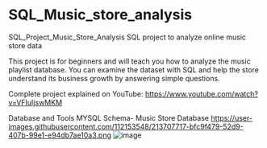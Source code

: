 # SQL_Music_store_analysis
SQL_Project_Music_Store_Analysis
SQL project to analyze online music store data

This project is for beginners and will teach you how to analyze the music playlist database. You can examine the dataset with SQL and help the store understand its business growth by answering simple questions.

Complete project explained on YouTube: https://www.youtube.com/watch?v=VFIuIjswMKM

Database and Tools
MYSQL
Schema- Music Store Database
https://user-images.githubusercontent.com/112153548/213707717-bfc9f479-52d9-407b-99e1-e94db7ae10a3.png
![image](https://github.com/Mukesh221999/SQL_Music_store_analysis/assets/101379182/249fa88b-5b40-41e6-8891-4374ab652e13)

